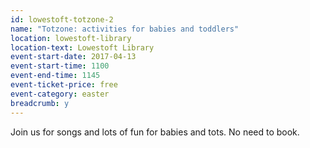 ```yaml
---
id: lowestoft-totzone-2
name: "Totzone: activities for babies and toddlers"
location: lowestoft-library
location-text: Lowestoft Library
event-start-date: 2017-04-13
event-start-time: 1100
event-end-time: 1145
event-ticket-price: free
event-category: easter
breadcrumb: y
---
```


Join us for songs and lots of fun for babies and tots. No need to book.
